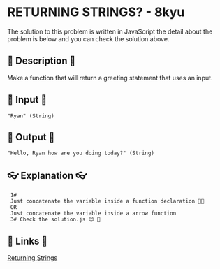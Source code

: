 # RETURNING STRINGS? - 8kyu

The solution to this problem is written in JavaScript the detail about the problem is below and you can check the solution above.

## 💬 Description 💬

Make a function that will return a greeting statement that uses an input.

## 🥚 Input 🥚

```
"Ryan" (String)
```

## 🐣 Output 🐣

```
"Hello, Ryan how are you doing today?" (String)
```

## 👓 Explanation 👓

```
 1#
 Just concatenate the variable inside a function declaration 👴🏻
 OR
 Just concatenate the variable inside a arrow function
 3# Check the solution.js 😉 🎉

```

## 🔗 Links 🔗

[Returning Strings](https://www.codewars.com/kata/55a70521798b14d4750000a4)
